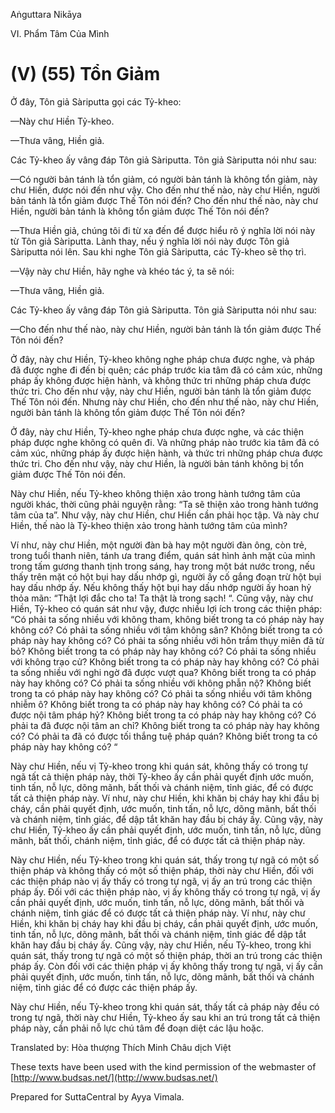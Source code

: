 Aṅguttara Nikāya

VI. Phẩm Tâm Của Mình

# (V) (55) Tổn Giảm

Ở đây, Tôn giả Sàriputta gọi các Tỷ-kheo:

—Này chư Hiền Tỷ-kheo.

—Thưa vâng, Hiền giả.

Các Tỷ-kheo ấy vâng đáp Tôn giả Sàriputta. Tôn giả Sàriputta nói như sau:

—Có người bản tánh là tổn giảm, có người bản tánh là không tổn giảm, này chư Hiền, được nói đến như vậy. Cho đến như thế nào, này chư Hiền, người bản tánh là tổn giảm được Thế Tôn nói đến? Cho đến như thế nào, này chư Hiền, người bản tánh là không tổn giảm được Thế Tôn nói đến?

—Thưa Hiền giả, chúng tôi đi từ xa đến để được hiểu rõ ý nghĩa lời nói này từ Tôn giả Sàriputta. Lành thay, nếu ý nghĩa lời nói này được Tôn giả Sàriputta nói lên. Sau khi nghe Tôn giả Sàriputta, các Tỷ-kheo sẽ thọ trì.

—Vậy này chư Hiền, hãy nghe và khéo tác ý, ta sẽ nói:

—Thưa vâng, Hiền giả.

Các Tỷ-kheo ấy vâng đáp Tôn giả Sàriputta. Tôn giả Sàriputta nói như sau:

—Cho đến như thế nào, này chư Hiền, người bản tánh là tổn giảm được Thế Tôn nói đến?

Ở đây, này chư Hiền, Tỷ-kheo không nghe pháp chưa được nghe, và pháp đã được nghe đi đến bị quên; các pháp trước kia tâm đã có cảm xúc, những pháp ấy không được hiện hành, và không thức tri những pháp chưa được thức tri. Cho đến như vậy, này chư Hiền, người bản tánh là tổn giảm được Thế Tôn nói đến. Nhưng này chư Hiền, cho đến như thế nào, này chư Hiền, người bản tánh là không tổn giảm được Thế Tôn nói đến?

Ở đây, này chư Hiền, Tỷ-kheo nghe pháp chưa được nghe, và các thiện pháp được nghe không có quên đi. Và những pháp nào trước kia tâm đã có cảm xúc, những pháp ấy được hiện hành, và thức tri những pháp chưa được thức tri. Cho đến như vậy, này chư Hiền, là người bản tánh không bị tổn giảm được Thế Tôn nói đến.

Này chư Hiền, nếu Tỷ-kheo không thiện xảo trong hành tướng tâm của người khác, thời cũng phải nguyện rằng: “Ta sẽ thiện xảo trong hành tướng tâm của ta”. Như vậy, này chư Hiền, chư Hiền cần phải học tập. Và này chư Hiền, thế nào là Tỷ-kheo thiện xảo trong hành tướng tâm của mình?

Ví như, này chư Hiền, một người đàn bà hay một người đàn ông, còn trẻ, trong tuổi thanh niên, tánh ưa trang điểm, quán sát hình ảnh mặt của mình trong tấm gương thanh tịnh trong sáng, hay trong một bát nước trong, nếu thấy trên mặt có hột bụi hay dấu nhớp gì, người ấy cố gắng đoạn trừ hột bụi hay dấu nhớp ấy. Nếu không thấy hột bụi hay dấu nhớp người ấy hoan hỷ thỏa mãn: “Thật lợi đắc cho ta! Ta thật là trong sạch! “. Cũng vậy, này chư Hiền, Tỷ-kheo có quán sát như vậy, được nhiều lợi ích trong các thiện pháp: “Có phải ta sống nhiều với không tham, không biết trong ta có pháp này hay không có? Có phải ta sống nhiều với tâm không sân? Không biết trong ta có pháp này hay không có? Có phải ta sống nhiều với hôn trầm thụy miên đã từ bỏ? Không biết trong ta có pháp này hay không có? Có phải ta sống nhiều với không trạo cử? Không biết trong ta có pháp này hay không có? Có phải ta sống nhiều với nghi ngờ đã được vượt qua? Không biết trong ta có pháp này hay không có? Có phải ta sống nhiều với không phẫn nộ? Không biết trong ta có pháp này hay không có? Có phải ta sống nhiều với tâm không nhiễm ô? Không biết trong ta có pháp này hay không có? Có phải ta có được nội tâm pháp hỷ? Không biết trong ta có pháp này hay không có? Có phải ta đã được nội tâm an chỉ? Không biết trong ta có pháp này hay không có? Có phải ta đã có được tối thắng tuệ pháp quán? Không biết trong ta có pháp này hay không có? “

Này chư Hiền, nếu vị Tỷ-kheo trong khi quán sát, không thấy có trong tự ngã tất cả thiện pháp này, thời Tỷ-kheo ấy cần phải quyết định ước muốn, tinh tấn, nỗ lực, dõng mãnh, bất thối và chánh niệm, tỉnh giác, để có được tất cả thiện pháp này. Ví như, này chư Hiền, khi khăn bị cháy hay khi đầu bị cháy, cần phải quyết định, ước muốn, tinh tấn, nỗ lực, dõng mãnh, bất thối và chánh niệm, tỉnh giác, để dập tắt khăn hay đầu bị cháy ấy. Cũng vậy, này chư Hiền, Tỷ-kheo ấy cần phải quyết định, ước muốn, tinh tấn, nỗ lực, dũng mãnh, bất thối, chánh niệm, tỉnh giác, để có được tất cả thiện pháp này.

Này chư Hiền, nếu Tỷ-kheo trong khi quán sát, thấy trong tự ngã có một số thiện pháp và không thấy có một số thiện pháp, thời này chư Hiền, đối với các thiện pháp nào vị ấy thấy có trong tự ngã, vị ấy an trú trong các thiện pháp ấy. Ðối với các thiện pháp nào, vị ấy không thấy có trong tự ngã, vị ấy cần phải quyết định, ước muốn, tinh tấn, nỗ lực, dõng mãnh, bất thối và chánh niệm, tỉnh giác để có được tất cả thiện pháp này. Ví như, này chư Hiền, khi khăn bị cháy hay khi đầu bị cháy, cần phải quyết định, ước muốn, tinh tấn, nỗ lực, dõng mãnh, bất thối và chánh niệm, tỉnh giác để dập tắt khăn hay đầu bị cháy ấy. Cũng vậy, này chư Hiền, nếu Tỷ-kheo, trong khi quán sát, thấy trong tự ngã có một số thiện pháp, thời an trú trong các thiện pháp ấy. Còn đối với các thiện pháp vị ấy không thấy trong tự ngã, vị ấy cần phải quyết định, ước muốn, tinh tấn, nỗ lực, dõng mãnh, bất thối và chánh niệm, tỉnh giác để có được các thiện pháp ấy.

Này chư Hiền, nếu Tỷ-kheo trong khi quán sát, thấy tất cả pháp này đều có trong tự ngã, thời này chư Hiền, Tỷ-kheo ấy sau khi an trú trong tất cả thiện pháp này, cần phải nỗ lực chú tâm để đoạn diệt các lậu hoặc.

Translated by: Hòa thượng Thích Minh Châu dịch Việt

These texts have been used with the kind permission of the webmaster of [http://www.budsas.net/](http://www.budsas.net/)

Prepared for SuttaCentral by Ayya Vimala.